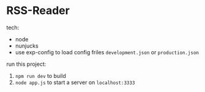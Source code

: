 # RSS-Reader

tech:
* node
* nunjucks
* use exp-config to load config friles `development.json` or `production.json`

run this project:
1. `npm run dev` to build
2. `node app.js` to start a server on `localhost:3333`
